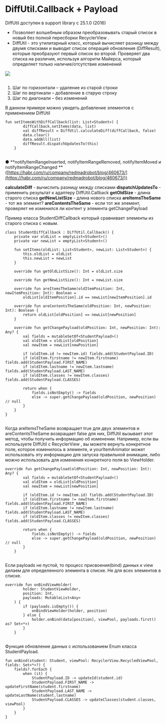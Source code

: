 # DiffUtil.Callback + Payload

DiffUtil доступен в support library с 25.1.0 (2016)

* Позволяет волшебным образом преобразовывать старый список в новый без полной пересборки RecyclerView .
* DiffUtil - это утилитарный класс, который вычисляет разницу между двумя списками и выводит список операций обновления (DiffResult), которые преобразуют первый список во второй. Проверяет два списка на различия, используя алгоритм Майерса, который определяет только наличие/отсутствие изменений

![](https://ucarecdn.com/9de0d58e-e302-4497-8f29-190b19ee3960/)

![](data:image/gif;base64,R0lGODlhAQABAPABAP///wAAACH5BAEKAAAALAAAAAABAAEAAAICRAEAOw== "Click and drag to move")

1. Шаг по горизонтали – удаление из старой строки
2. Шаг по вертикали – добавление в старую строку
3. Шаг по диагонали – без изменений

В данном примере можно увидеть добавление элементов с применением DiffUtil

```
fun setItemsWithDiffCallback(list: List<Student>) {
        diffCallback.setItems(data, list)
        val diffResult = DiffUtil.calculateDiff(diffCallback, false)
        data.clear()
        data.addAll(list)
        diffResult.dispatchUpdatesTo(this)
    }
```

![](data:image/gif;base64,R0lGODlhAQABAPABAP///wAAACH5BAEKAAAALAAAAAABAAEAAAICRAEAOw==)![](data:image/gif;base64,R0lGODlhAQABAPABAP///wAAACH5BAEKAAAALAAAAAABAAEAAAICRAEAOw== "Click and drag to move")

● **notifyItemRangeInserted, notifyItemRangeRemoved, notifyItemMoved и notifyItemRangeChanged **([https://habr.com/ru/company/redmadrobot/blog/460673/](https://habr.com/ru/company/redmadrobot/blog/460673/))

**calculateDiff** - вычислить разницу между списками
**dispatchUpdatesTo** - применить результат к адаптеру DiffUtil.Callback
**getOldSize** - длина старого списка
**getNewListSize** - длина нового списка
**areItemsTheSame** - тот же элемент?
**areContentsTheSame** - если тот же элемент, проверяет не изменился ли контент у элемента getChangePayload

Пример класса StudentDiffCallback который сравнивает элементы из старого списка с новым.

```
class StudentDiffCallback : DiffUtil.Callback() {
    private var oldList = emptyList<Student>()
    private var newList = emptyList<Student>()

    fun setItems(oldList: List<Student>, newList: List<Student>) {
        this.oldList = oldList
        this.newList = newList
    }

    override fun getOldListSize(): Int = oldList.size

    override fun getNewListSize(): Int = newList.size

    override fun areItemsTheSame(oldItemPosition: Int, newItemPosition: Int): Boolean =
        oldList[oldItemPosition].id == newList[newItemPosition].id

    override fun areContentsTheSame(oldPosition: Int, newPosition: Int): Boolean {
        return oldList[oldPosition] == newList[newPosition]
    }

    override fun getChangePayload(oldPosition: Int, newPosition: Int): Any? {
        val fields = mutableSetOf<StudentPayload>()
        val oldItem = oldList[oldPosition]
        val newItem = newList[newPosition]

        if (oldItem.id != newItem.id) fields.add(StudentPayload.ID)
        if (oldItem.firstname != newItem.firstname) fields.add(StudentPayload.FIRST_NAME)
        if (oldItem.lastname != newItem.lastname) fields.add(StudentPayload.LAST_NAME)
        if (oldItem.classes != newItem.classes) fields.add(StudentPayload.CLASSES)

        return when {
            fields.isNotEmpty() -> fields
            else -> super.getChangePayload(oldPosition, newPosition) // null
        }
    }
}
```

![](data:image/gif;base64,R0lGODlhAQABAPABAP///wAAACH5BAEKAAAALAAAAAABAAEAAAICRAEAOw==)![](data:image/gif;base64,R0lGODlhAQABAPABAP///wAAACH5BAEKAAAALAAAAAABAAEAAAICRAEAOw== "Click and drag to move")

Когда areItemsTheSame возвращает true для двух элементов и areContentsTheSame возвращает false для них, DiffUtil вызывает этот метод, чтобы получить информацию об изменении. Например, если вы используете DiffUtil с RecyclerView , вы можете вернуть конкретное поле, которое изменилось в элементе, и yourItemAnimator может использовать эту информацию для запуска правильной анимации, либо можно использовать для изменения конкретного поля во ViewHolder.

```
override fun getChangePayload(oldPosition: Int, newPosition: Int): Any? {
        val fields = mutableSetOf<StudentPayload>()
        val oldItem = oldList[oldPosition]
        val newItem = newList[newPosition]

        if (oldItem.id != newItem.id) fields.add(StudentPayload.ID)
        if (oldItem.firstname != newItem.firstname) fields.add(StudentPayload.FIRST_NAME)
        if (oldItem.lastname != newItem.lastname) fields.add(StudentPayload.LAST_NAME)
        if (oldItem.classes != newItem.classes) fields.add(StudentPayload.CLASSES)

        return when {
            fields.isNotEmpty() -> fields
            else -> super.getChangePayload(oldPosition, newPosition) // null
        }
    }
```

![](data:image/gif;base64,R0lGODlhAQABAPABAP///wAAACH5BAEKAAAALAAAAAABAAEAAAICRAEAOw==)![](data:image/gif;base64,R0lGODlhAQABAPABAP///wAAACH5BAEKAAAALAAAAAABAAEAAAICRAEAOw== "Click and drag to move")

Если payloads не пустой, то процесс присвоения(bind) данных к view делаем для определенного элемента в списке. Не для всех элементов в списке.

```
override fun onBindViewHolder(
        holder: StudentViewHolder,
        position: Int,
        payloads: MutableList<Any>
    ) {
        if (payloads.isEmpty()) {
            onBindViewHolder(holder, position)
        } else {
            holder.onBind(data[position], viewPool, payloads.first() as? Set<*>)
        }
    }
```

![](data:image/gif;base64,R0lGODlhAQABAPABAP///wAAACH5BAEKAAAALAAAAAABAAEAAAICRAEAOw==)![](data:image/gif;base64,R0lGODlhAQABAPABAP///wAAACH5BAEKAAAALAAAAAABAAEAAAICRAEAOw== "Click and drag to move")

Функция обновление данных с использованием Enum класса StudentPayload.

```
fun onBind(student: Student, viewPool: RecyclerView.RecycledViewPool, fields: Set<*>?) {
    fields?.forEach {
        when (it) {
            StudentPayload.ID -> updateId(student.id)
            StudentPayload.FIRST_NAME -> updateFirstName(student.firstname)
            StudentPayload.LAST_NAME -> updateLastName(student.lastname)
            StudentPayload.CLASSES -> updateClasses(student.classes, viewPool)
        }
    }
}
```

![](data:image/gif;base64,R0lGODlhAQABAPABAP///wAAACH5BAEKAAAALAAAAAABAAEAAAICRAEAOw==)![](data:image/gif;base64,R0lGODlhAQABAPABAP///wAAACH5BAEKAAAALAAAAAABAAEAAAICRAEAOw== "Click and drag to move")
